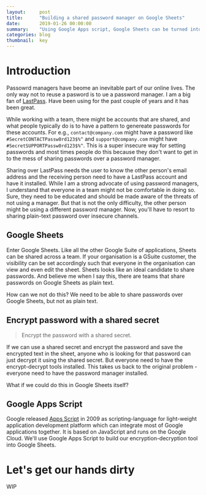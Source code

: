 ```yaml
---
layout:     post
title:      "Building a shared password manager on Google Sheets"
date:       2019-01-26 00:00:00
summary:    "Using Google Apps script, Google Sheets can be turned into a shared password manager, especially helpful to store passwords for shared accounts in a team"
categories: blog
thumbnail:  key
---
```


# Introduction

Passowrd managers have beome an inevitable part of our online lives. The only
way not to reuse a pasword is to ue a password manager. I am a big fan of
[LastPass](https://lastpass.com/). Have been using for the past couple of years
and it has been great. 

While working with a team, there might be accounts that are shared, and what
people typically do is to have a pattern to genereate passwords for these
accounts. For e.g., `contact@company.com` might have a password like
`#SecretCONTACTPassw0rd123$%^` and `support@company.com` might
have `#SecretSUPPORTPassw0rd123$%^`. This is a super insecure
way for setting passwords and most times people do this because they don't
want to get in to the mess of sharing passwords over a password manager.

Sharing over LastPass needs the user to know the other person's email address
and the receiving person need to have a LastPass account and have it installed.
While I am a strong advocate of using password managers, I understand that
everyone in a team might not be comfortable in doing so. Sure, they need to 
be educated and should be made aware of the threats of not using a manager.
But that is not the only difficulty, the other person might be using a
different password manager. Now, you'll have to resort to sharing plain-text
password over insecure channels.

## Google Sheets

Enter Google Sheets. Like all the other Google Suite of applications, Sheets
can be shared across a team. If your organisation is a GSuite customer, the
visibility can be set accordingly such that everyone in the organisation can 
view and even edit the sheet. Sheets looks like an ideal candidate to share 
passwords. And believe me when I say this, there are teams that share passwords
on Google Sheets as plain text.

How can we not do this? We need to be able to share passwords over Google Sheets, but not as plain text.

## Encrypt password with a shared secret

> Encrypt the password with a shared secret.

If we can use a shared secret and encrypt the password and save the encrypted
text in the sheet, anyone who is looking for that password can just decrypt
it using the shared secret. But everyone need to have the encrypt-decrypt tools
installed. This takes us back to the original problem - everyone need to have
the password manager installed.

What if we could do this in Google Sheets itself?

## Google Apps Script

Google released [Apps Script](https://developers.google.com/apps-script/) in
2009 as scripting-language for light-weight application development platform
which can integrate most of Google applications together. It is based on
JavaScript and runs on the Google Cloud. We'll use Google Apps Script to build
our encryption-decryption tool into Google Sheets.

# Let's get our hands dirty

WIP